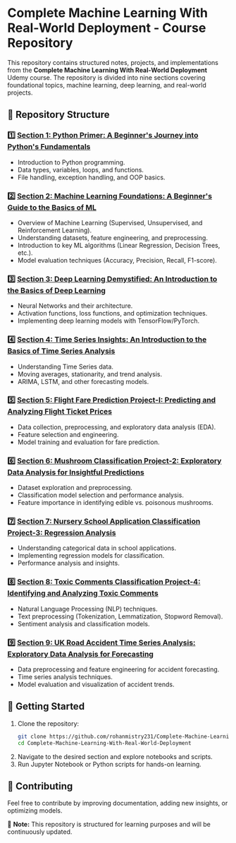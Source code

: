 # Complete Machine Learning With Real-World Deployment - Course Repository

This repository contains structured notes, projects, and implementations from the **Complete Machine Learning With Real-World Deployment** Udemy course. The repository is divided into nine sections covering foundational topics, machine learning, deep learning, and real-world projects.

## 📁 Repository Structure

### 1️⃣ [Section 1: Python Primer: A Beginner's Journey into Python's Fundamentals](./Section%20)
   - Introduction to Python programming.
   - Data types, variables, loops, and functions.
   - File handling, exception handling, and OOP basics.

### 2️⃣ [Section 2: Machine Learning Foundations: A Beginner's Guide to the Basics of ML](./Section%202)
   - Overview of Machine Learning (Supervised, Unsupervised, and Reinforcement Learning).
   - Understanding datasets, feature engineering, and preprocessing.
   - Introduction to key ML algorithms (Linear Regression, Decision Trees, etc.).
   - Model evaluation techniques (Accuracy, Precision, Recall, F1-score).

### 3️⃣ [Section 3: Deep Learning Demystified: An Introduction to the Basics of Deep Learning](./Section%203)
   - Neural Networks and their architecture.
   - Activation functions, loss functions, and optimization techniques.
   - Implementing deep learning models with TensorFlow/PyTorch.

### 4️⃣ [Section 4: Time Series Insights: An Introduction to the Basics of Time Series Analysis](./Section%204)
   - Understanding Time Series data.
   - Moving averages, stationarity, and trend analysis.
   - ARIMA, LSTM, and other forecasting models.

### 5️⃣ [Section 5: Flight Fare Prediction Project-I: Predicting and Analyzing Flight Ticket Prices](./Section%205)
   - Data collection, preprocessing, and exploratory data analysis (EDA).
   - Feature selection and engineering.
   - Model training and evaluation for fare prediction.

### 6️⃣ [Section 6: Mushroom Classification Project-2: Exploratory Data Analysis for Insightful Predictions](./Section%206)
   - Dataset exploration and preprocessing.
   - Classification model selection and performance analysis.
   - Feature importance in identifying edible vs. poisonous mushrooms.

### 7️⃣ [Section 7: Nursery School Application Classification Project-3: Regression Analysis](./Section%207)
   - Understanding categorical data in school applications.
   - Implementing regression models for classification.
   - Performance analysis and insights.

### 8️⃣ [Section 8: Toxic Comments Classification Project-4: Identifying and Analyzing Toxic Comments](./Section%208)
   - Natural Language Processing (NLP) techniques.
   - Text preprocessing (Tokenization, Lemmatization, Stopword Removal).
   - Sentiment analysis and classification models.

### 9️⃣ [Section 9: UK Road Accident Time Series Analysis: Exploratory Data Analysis for Forecasting](./Section%209)
   - Data preprocessing and feature engineering for accident forecasting.
   - Time series analysis techniques.
   - Model evaluation and visualization of accident trends.

## 🚀 Getting Started
1. Clone the repository:
   ```bash
   git clone https://github.com/rohanmistry231/Complete-Machine-Learning-With-Real-World-Deployment.git
   cd Complete-Machine-Learning-With-Real-World-Deployment
   ```
2. Navigate to the desired section and explore notebooks and scripts.
3. Run Jupyter Notebook or Python scripts for hands-on learning.

## 📌 Contributing
Feel free to contribute by improving documentation, adding new insights, or optimizing models.

📢 **Note:** This repository is structured for learning purposes and will be continuously updated.